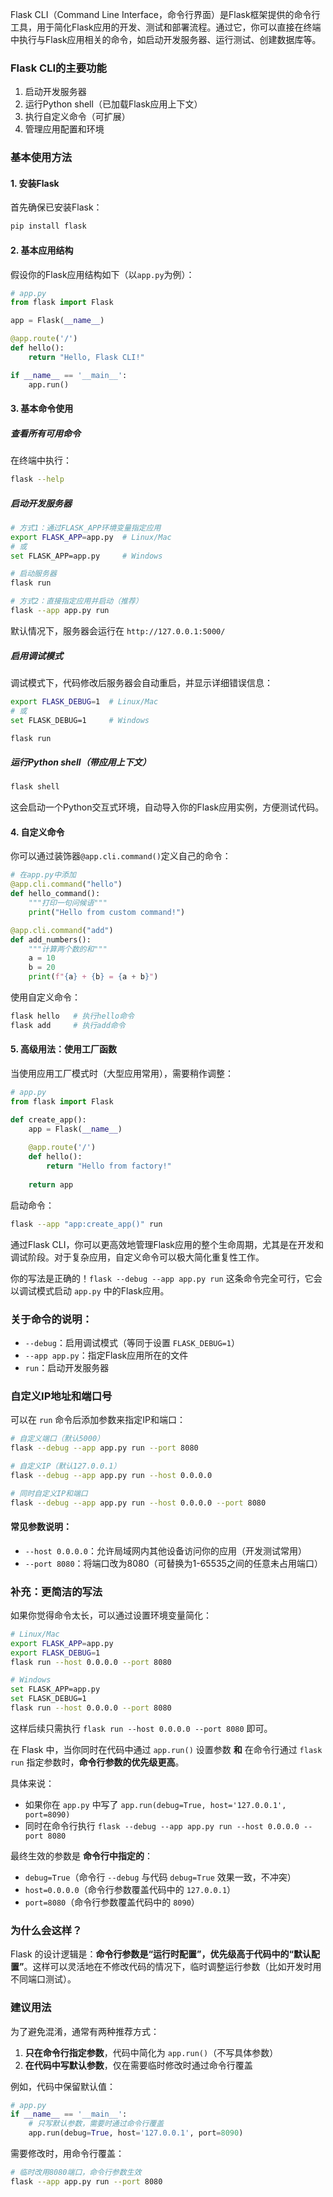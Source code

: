 Flask CLI（Command Line Interface，命令行界面）是Flask框架提供的命令行工具，用于简化Flask应用的开发、测试和部署流程。通过它，你可以直接在终端中执行与Flask应用相关的命令，如启动开发服务器、运行测试、创建数据库等。

### Flask CLI的主要功能
1. 启动开发服务器
2. 运行Python shell（已加载Flask应用上下文）
3. 执行自定义命令（可扩展）
4. 管理应用配置和环境


### 基本使用方法

#### 1. 安装Flask
首先确保已安装Flask：
```bash
pip install flask
```


#### 2. 基本应用结构
假设你的Flask应用结构如下（以`app.py`为例）：
```python
# app.py
from flask import Flask

app = Flask(__name__)

@app.route('/')
def hello():
    return "Hello, Flask CLI!"

if __name__ == '__main__':
    app.run()
```


#### 3. 基本命令使用

##### 查看所有可用命令
在终端中执行：
```bash
flask --help
```

##### 启动开发服务器
```bash
# 方式1：通过FLASK_APP环境变量指定应用
export FLASK_APP=app.py  # Linux/Mac
# 或
set FLASK_APP=app.py     # Windows

# 启动服务器
flask run
```

```bash
# 方式2：直接指定应用并启动（推荐）
flask --app app.py run
```

默认情况下，服务器会运行在 `http://127.0.0.1:5000/`


##### 启用调试模式
调试模式下，代码修改后服务器会自动重启，并显示详细错误信息：
```bash
export FLASK_DEBUG=1  # Linux/Mac
# 或
set FLASK_DEBUG=1     # Windows

flask run
```


##### 运行Python shell（带应用上下文）
```bash
flask shell
```
这会启动一个Python交互式环境，自动导入你的Flask应用实例，方便测试代码。


#### 4. 自定义命令
你可以通过装饰器`@app.cli.command()`定义自己的命令：

```python
# 在app.py中添加
@app.cli.command("hello")
def hello_command():
    """打印一句问候语"""
    print("Hello from custom command!")

@app.cli.command("add")
def add_numbers():
    """计算两个数的和"""
    a = 10
    b = 20
    print(f"{a} + {b} = {a + b}")
```

使用自定义命令：
```bash
flask hello   # 执行hello命令
flask add     # 执行add命令
```


#### 5. 高级用法：使用工厂函数
当使用应用工厂模式时（大型应用常用），需要稍作调整：

```python
# app.py
from flask import Flask

def create_app():
    app = Flask(__name__)
    
    @app.route('/')
    def hello():
        return "Hello from factory!"
    
    return app
```

启动命令：
```bash
flask --app "app:create_app()" run
```


通过Flask CLI，你可以更高效地管理Flask应用的整个生命周期，尤其是在开发和调试阶段。对于复杂应用，自定义命令可以极大简化重复性工作。


你的写法是正确的！`flask --debug --app app.py run` 这条命令完全可行，它会以调试模式启动 `app.py` 中的Flask应用。

### 关于命令的说明：
- `--debug`：启用调试模式（等同于设置 `FLASK_DEBUG=1`）
- `--app app.py`：指定Flask应用所在的文件
- `run`：启动开发服务器


### 自定义IP地址和端口号
可以在 `run` 命令后添加参数来指定IP和端口：

```bash
# 自定义端口（默认5000）
flask --debug --app app.py run --port 8080

# 自定义IP（默认127.0.0.1）
flask --debug --app app.py run --host 0.0.0.0

# 同时自定义IP和端口
flask --debug --app app.py run --host 0.0.0.0 --port 8080
```

#### 常见参数说明：
- `--host 0.0.0.0`：允许局域网内其他设备访问你的应用（开发测试常用）
- `--port 8080`：将端口改为8080（可替换为1-65535之间的任意未占用端口）


### 补充：更简洁的写法
如果你觉得命令太长，可以通过设置环境变量简化：

```bash
# Linux/Mac
export FLASK_APP=app.py
export FLASK_DEBUG=1
flask run --host 0.0.0.0 --port 8080

# Windows
set FLASK_APP=app.py
set FLASK_DEBUG=1
flask run --host 0.0.0.0 --port 8080
```

这样后续只需执行 `flask run --host 0.0.0.0 --port 8080` 即可。

在 Flask 中，当你同时在代码中通过 `app.run()` 设置参数 **和** 在命令行通过 `flask run` 指定参数时，**命令行参数的优先级更高**。

具体来说：
- 如果你在 `app.py` 中写了 `app.run(debug=True, host='127.0.0.1', port=8090)`
- 同时在命令行执行 `flask --debug --app app.py run --host 0.0.0.0 --port 8080`

最终生效的参数是 **命令行中指定的**：
- `debug=True`（命令行 `--debug` 与代码 `debug=True` 效果一致，不冲突）
- `host=0.0.0.0`（命令行参数覆盖代码中的 `127.0.0.1`）
- `port=8080`（命令行参数覆盖代码中的 `8090`）


### 为什么会这样？
Flask 的设计逻辑是：**命令行参数是“运行时配置”，优先级高于代码中的“默认配置”**。这样可以灵活地在不修改代码的情况下，临时调整运行参数（比如开发时用不同端口测试）。


### 建议用法
为了避免混淆，通常有两种推荐方式：
1. **只在命令行指定参数**，代码中简化为 `app.run()`（不写具体参数）
2. **在代码中写默认参数**，仅在需要临时修改时通过命令行覆盖

例如，代码中保留默认值：
```python
# app.py
if __name__ == '__main__':
    # 只写默认参数，需要时通过命令行覆盖
    app.run(debug=True, host='127.0.0.1', port=8090)
```

需要修改时，用命令行覆盖：
```bash
# 临时改用8080端口，命令行参数生效
flask --app app.py run --port 8080
```